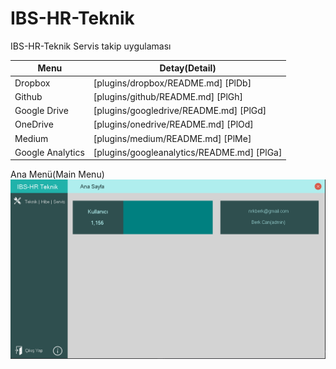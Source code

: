 
# IBS-HR-Teknik
IBS-HR-Teknik Servis takip uygulaması

| Menu   | Detay(Detail) |
| ------ | ------ |
| Dropbox | [plugins/dropbox/README.md] [PlDb] |
  | Github | [plugins/github/README.md] [PlGh] |
  | Google Drive | [plugins/googledrive/README.md] [PlGd] |
  | OneDrive | [plugins/onedrive/README.md] [PlOd] |
  | Medium | [plugins/medium/README.md] [PlMe] |
  | Google Analytics | [plugins/googleanalytics/README.md] [PlGa] |

Ana Menü(Main Menu)
![alt text](https://github.com/nrkdrk/IBS-HR-Teknik/blob/master/images/AnaMenu.PNG)



